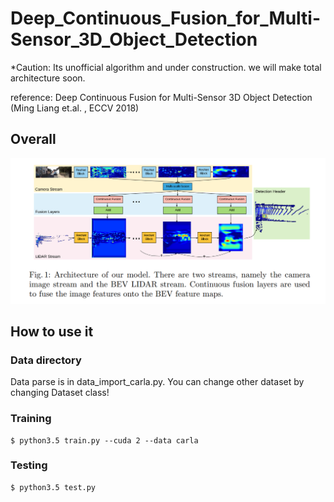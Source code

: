 # Deep_Continuous_Fusion_for_Multi-Sensor_3D_Object_Detection

*Caution: Its unofficial algorithm and under construction. we will make total architecture soon.

reference: Deep Continuous Fusion for Multi-Sensor 3D Object Detection (Ming Liang et.al. , ECCV 2018)

## Overall

![](./explain_figure/overall.png)





## How to use it

### Data directory 

Data parse is in data_import_carla.py. You can change other dataset by changing Dataset class!

### Training

```
$ python3.5 train.py --cuda 2 --data carla
```

### Testing

```
$ python3.5 test.py
```
